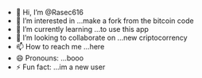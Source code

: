 - 👋 Hi, I’m @Rasec616
- 👀 I’m interested in ...make a fork from the bitcoin code
- 🌱 I’m currently learning ...to use this app
- 💞️ I’m looking to collaborate on ...new criptocorrency
- 📫 How to reach me ...here
- 😄 Pronouns: ...booo
- ⚡ Fun fact: ...im a new user

<!---
Rasec616/Rasec616 is a ✨ special ✨ repository because its `README.md` (this file) appears on your GitHub profile.
You can click the Preview link to take a look at your changes.
--->

